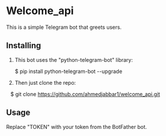# Welcome_api

This is a simple Telegram bot that greets users.


Installing
----------
1) This bot uses the "python-telegram-bot" library:

    $ pip install python-telegram-bot --upgrade

2) Then just clone the repo:

    $ git clone https://github.com/ahmedjabbar1/welcome_api.git

Usage
-----

Replace "TOKEN" with your token from the BotFather bot.

